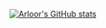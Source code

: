 [![Arloor's GitHub stats](https://github-readme-stats.vercel.app/api?username=arloor)](https://github.com/anuraghazra/github-readme-stats)
